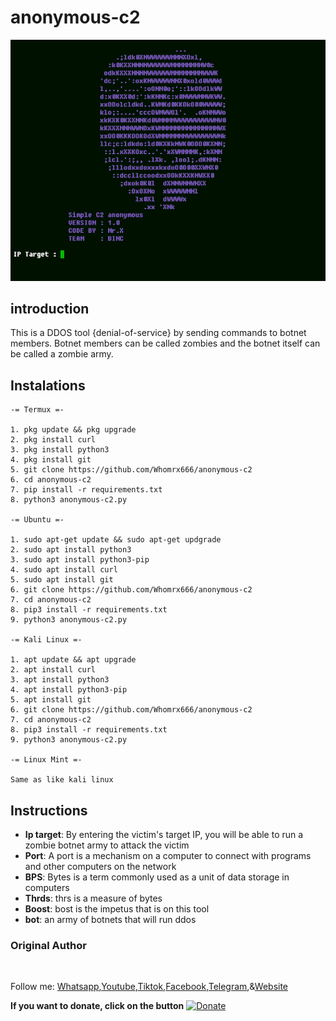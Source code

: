 # anonymous-c2
![anonymous-c2 preview](anonymous-c2.png)

## introduction
This is a DDOS tool {denial-of-service} by sending commands to botnet members. Botnet members can be called zombies and the botnet itself can be called a zombie army.

## Instalations

    -= Termux =-

    1. pkg update && pkg upgrade
    2. pkg install curl
    3. pkg install python3
    4. pkg install git
    5. git clone https://github.com/Whomrx666/anonymous-c2
    6. cd anonymous-c2
    7. pip install -r requirements.txt
    8. python3 anonymous-c2.py

    -= Ubuntu =-

    1. sudo apt-get update && sudo apt-get updgrade
    2. sudo apt install python3
    3. sudo apt install python3-pip
    4. sudo apt install curl
    5. sudo apt install git
    6. git clone https://github.com/Whomrx666/anonymous-c2
    7. cd anonymous-c2
    8. pip3 install -r requirements.txt
    9. python3 anonymous-c2.py

    -= Kali Linux =-

    1. apt update && apt upgrade
    2. apt install curl
    3. apt install python3
    4. apt install python3-pip
    5. apt install git
    6. git clone https://github.com/Whomrx666/anonymous-c2
    7. cd anonymous-c2
    8. pip3 install -r requirements.txt
    9. python3 anonymous-c2.py

    -= Linux Mint =-

    Same as like kali linux

## Instructions
- **Ip target**: By entering the victim's target IP, you will be able to run a zombie botnet army to attack the victim
- **Port**: A port is a mechanism on a computer to connect with programs and other computers on the network
- **BPS**: Bytes is a term commonly used as a unit of data storage in computers
- **Thrds**: thrs is a measure of bytes
- **Boost**: bost is the impetus that is on this tool
- **bot**: an army of botnets that will run ddos

### Original Author
<a href="https://github.com/Whomrx666"><img src="https://img.shields.io/badge/Original-Author-brightgreen.svg" alt=""/></a>

Follow me: [Whatsapp](https://wa.me/6287855190571),[Youtube](https://youtube.com/@whomrx666),[Tiktok](https://www.tiktok.com/@whomr.x),[Facebook](https://www.facebook.com/whomrx.666),[Telegram](https://t.me/@Whomr_X),&[Website](https://whomrxhackers.blogspot.com/)

**If you want to donate, click on the button**
<a href="https://saweria.co/whomrx"><img title="Donate" src="https://img.shields.io/badge/Donate-anonymous c2-yellow?style=for-the-badge&logo=github"></a>
